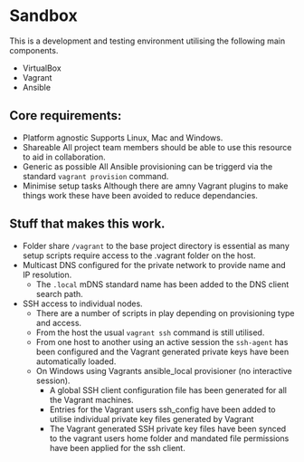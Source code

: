 # Sandbox

This is a development and testing environment utilising the following main components.

* VirtualBox
* Vagrant
* Ansible

## Core requirements:

* Platform agnostic
  Supports Linux, Mac and Windows.
* Shareable
  All project team members should be able to use this resource to aid in collaboration.
* Generic as possible
  All Ansible provisioning can be triggerd via the standard `vagrant provision` command.
* Minimise setup tasks
  Although there are amny Vagrant plugins to make things work these have been avoided to reduce dependancies.

## Stuff that makes this work.

* Folder share `/vagrant` to the base project directory is essential as many setup scripts require access to the .vagrant folder on the host.
* Multicast DNS configured for the private network to provide name and IP resolution.
  * The `.local` mDNS standard name has been added to the DNS client search path.
* SSH access to individual nodes.
  * There are a number of scripts in play depending on provisioning type and access.
  * From the host the usual `vagrant ssh` command is still utilised.
  * From one host to another using an active session the `ssh-agent` has been configured and the Vagrant generated private keys have been automatically loaded.
  * On Windows using Vagrants ansible_local provisioner (no interactive session).
    * A global SSH client configuration file has been generated for all the Vagrant machines.
    * Entries for the Vagrant users ssh_config have been added to utilise individual private key files generated by Vagrant
    * The Vagrant generated SSH private key files have been synced to the vagrant users home folder and mandated file permissions have been applied for the ssh client.
